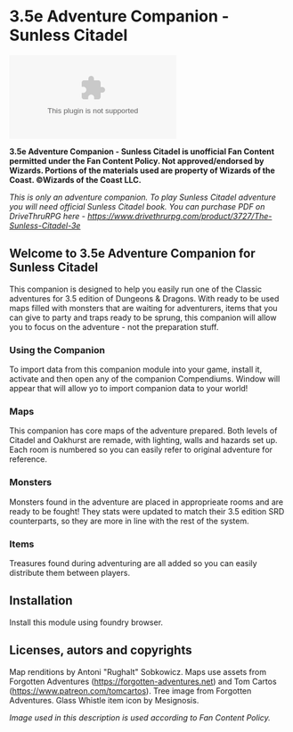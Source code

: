 # 3.5e Adventure Companion - Sunless Citadel
![GitHub release (latest by date and asset)](https://img.shields.io/github/downloads/Rughalt/d35e-sunless-citadel/latest/module.zip?color=green&label=Module%20Downloads&style=flat-square)

**3.5e Adventure Companion - Sunless Citadel is unofficial Fan Content permitted under the Fan Content Policy. Not approved/endorsed by Wizards. Portions of the materials used are property of Wizards of the Coast. ©Wizards of the Coast LLC.**

_This is only an adventure companion. To play Sunless Citadel adventure you will need official Sunless Citadel book. You can purchase PDF on DriveThruRPG here - https://www.drivethrurpg.com/product/3727/The-Sunless-Citadel-3e_

## Welcome to 3.5e Adventure Companion for Sunless Citadel
This companion is designed to help you easily run one of the Classic adventures for 3.5 edition of Dungeons & Dragons. With ready to be used maps filled with monsters that are waiting for adventurers, items that you can give to party and traps ready to be sprung, this companion will allow you to focus on the adventure - not the preparation stuff.

### Using the Companion
To import data from this companion module into your game, install it, activate and then open any of the companion Compendiums. Window will appear that will allow yo to import companion data to your world!

### Maps
This companion has core maps of the adventure prepared. Both levels of Citadel and Oakhurst are remade, with lighting, walls and hazards set up. Each room is numbered so you can easily refer to original adventure for reference.

### Monsters
Monsters found in the adventure are placed in approprieate rooms and are ready to be fought! They stats were updated to match their 3.5 edition SRD counterparts, so they are more in line with the rest of the system.

### Items
Treasures found during adventuring are all added so you can easily distribute them between players.

## Installation
Install this module using foundry browser.

## Licenses, autors and copyrights
Map renditions by Antoni "Rughalt" Sobkowicz. Maps use assets from Forgotten Adventures (https://forgotten-adventures.net) and Tom Cartos (https://www.patreon.com/tomcartos). Tree image from Forgotten Adventures. Glass Whistle item icon by Mesignosis.

_Image used in this description is used according to Fan Content Policy._

